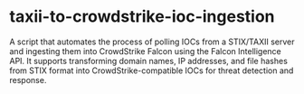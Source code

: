 # taxii-to-crowdstrike-ioc-ingestion
A script that automates the process of polling IOCs from a STIX/TAXII server and ingesting them into CrowdStrike Falcon using the Falcon Intelligence API. It supports transforming domain names, IP addresses, and file hashes from STIX format into CrowdStrike-compatible IOCs for threat detection and response.

